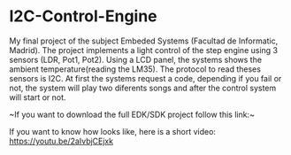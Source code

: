 # I2C-Control-Engine
My final project of the subject Embeded Systems (Facultad de Informatic, Madrid).
The project implements a light control of the step engine using 3 sensors (LDR, Pot1, Pot2). Using a LCD panel, the systems shows the ambient temperature(reading the LM35). The protocol to read theses sensors is I2C. At first the systems request a code, depending if you fail or not, the system will play two diferents songs and after the control system will start or not. 

~If you want to download the full EDK/SDK project follow this link:~

If you want to know how looks like, here is a short video: https://youtu.be/2aIvbjCEjxk
